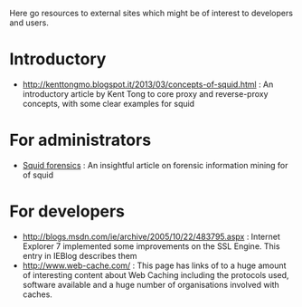 ---
---
Here go resources to external sites which might be of interest to
developers and users.

# Introductory

- <http://kenttongmo.blogspot.it/2013/03/concepts-of-squid.html>
:   An introductory article by Kent Tong to core proxy and
    reverse-proxy concepts, with some clear examples for squid

# For administrators
- [Squid forensics](http://philosecurity.org/2009/04/19/squid-forensics)
:   An insightful article on forensic information mining for of
    squid

# For developers

- <http://blogs.msdn.com/ie/archive/2005/10/22/483795.aspx>
:   Internet Explorer 7 implemented some improvements on the SSL
    Engine. This entry in IEBlog describes them
- <http://www.web-cache.com/>
:   This page has links of to a huge amount of interesting content
    about Web Caching including the protocols used, software
    available and a huge number of organisations involved with
    caches.
